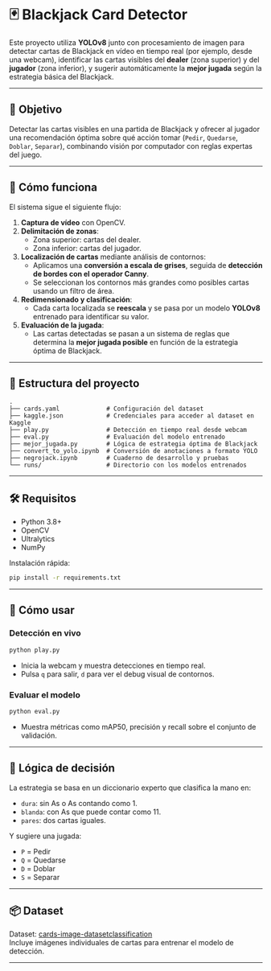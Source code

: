 # 🃏 Blackjack Card Detector

Este proyecto utiliza **YOLOv8** junto con procesamiento de imagen para detectar cartas de Blackjack en vídeo en tiempo real (por ejemplo, desde una webcam), identificar las cartas visibles del **dealer** (zona superior) y del **jugador** (zona inferior), y sugerir automáticamente la **mejor jugada** según la estrategia básica del Blackjack.

---

## 🎯 Objetivo

Detectar las cartas visibles en una partida de Blackjack y ofrecer al jugador una recomendación óptima sobre qué acción tomar (`Pedir`, `Quedarse`, `Doblar`, `Separar`), combinando visión por computador con reglas expertas del juego.

---

## 🧠 Cómo funciona

El sistema sigue el siguiente flujo:

1. **Captura de vídeo** con OpenCV.
2. **Delimitación de zonas**:
   - Zona superior: cartas del dealer.
   - Zona inferior: cartas del jugador.
3. **Localización de cartas** mediante análisis de contornos:
   - Aplicamos una **conversión a escala de grises**, seguida de **detección de bordes con el operador Canny**.
   - Se seleccionan los contornos más grandes como posibles cartas usando un filtro de área.
4. **Redimensionado y clasificación**:
   - Cada carta localizada se **reescala** y se pasa por un modelo **YOLOv8** entrenado para identificar su valor.
5. **Evaluación de la jugada**:
   - Las cartas detectadas se pasan a un sistema de reglas que determina la **mejor jugada posible** en función de la estrategia óptima de Blackjack.

---

## 📁 Estructura del proyecto

```
.
├── cards.yaml             # Configuración del dataset
├── kaggle.json            # Credenciales para acceder al dataset en Kaggle
├── play.py                # Detección en tiempo real desde webcam
├── eval.py                # Evaluación del modelo entrenado
├── mejor_jugada.py        # Lógica de estrategia óptima de Blackjack
├── convert_to_yolo.ipynb  # Conversión de anotaciones a formato YOLO
├── negrojack.ipynb        # Cuaderno de desarrollo y pruebas
└── runs/                  # Directorio con los modelos entrenados
```

---

## 🛠️ Requisitos

- Python 3.8+
- OpenCV
- Ultralytics
- NumPy

Instalación rápida:

```bash
pip install -r requirements.txt
```

---

## 🚀 Cómo usar

### Detección en vivo
```bash
python play.py
```
- Inicia la webcam y muestra detecciones en tiempo real.
- Pulsa `q` para salir, `d` para ver el debug visual de contornos.

### Evaluar el modelo
```bash
python eval.py
```
- Muestra métricas como mAP50, precisión y recall sobre el conjunto de validación.

---

## 🧠 Lógica de decisión

La estrategia se basa en un diccionario experto que clasifica la mano en:

- `dura`: sin As o As contando como 1.
- `blanda`: con As que puede contar como 11.
- `pares`: dos cartas iguales.

Y sugiere una jugada:

- `P` = Pedir
- `Q` = Quedarse
- `D` = Doblar
- `S` = Separar

---

## 📦 Dataset

Dataset: [cards-image-datasetclassification](https://www.kaggle.com/datasets/jezuzo/cards-image-datasetclassification)  
Incluye imágenes individuales de cartas para entrenar el modelo de detección.

---